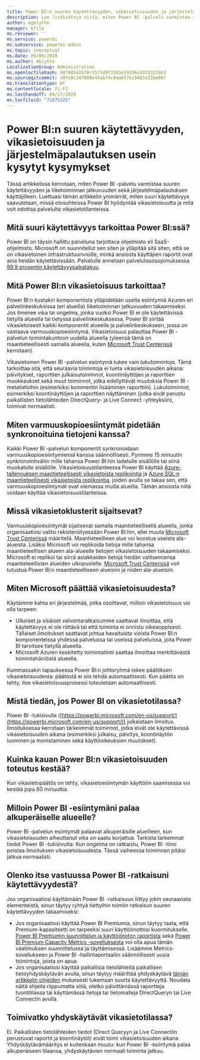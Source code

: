 ```yaml
---
title: Power BI:n suuren käytettävyyden, vikasietoisuuden ja järjestelmäpalautuksen usein kysytyt kysymykset
description: Lue lisätietoja siitä, miten Power BI -palvelu varmistaa suuren käytettävyyden ja liiketoiminnan jatkuvuuden sekä järjestelmäpalautuksen käyttäjilleen.
author: mgblythe
manager: kfile
ms.reviewer: ''
ms.service: powerbi
ms.subservice: powerbi-admin
ms.topic: conceptual
ms.date: 09/09/2019
ms.author: mblythe
LocalizationGroup: Administration
ms.openlocfilehash: b8f98541b70c3573d9f31b5e59196cd37d322bb3
ms.sourcegitcommit: a97c0c34f888e44abf4c9aa657ec9463a32be06f
ms.translationtype: HT
ms.contentlocale: fi-FI
ms.lasthandoff: 09/17/2019
ms.locfileid: "71075225"
---
```

# <a name="power-bi-high-availability-failover-and-disaster-recovery-faq"></a>Power BI:n suuren käytettävyyden, vikasietoisuuden ja järjestelmäpalautuksen usein kysytyt kysymykset

Tässä artikkelissa kerrotaan, miten Power BI -palvelu varmistaa suuren käytettävyyden ja liiketoiminnan jatkuvuuden sekä järjestelmäpalautuksen käyttäjilleen. Luettuasi tämän artikkelin ymmärrät, miten suuri käytettävyys saavutetaan, missä olosuhteissa Power BI hyödyntää vikasietoisuutta ja mitä voit odottaa palvelulta vikasietotilanteissa.

## <a name="what-does-high-availability-mean-for-power-bi"></a>Mitä suuri käytettävyys tarkoittaa Power BI:ssä?

Power BI on täysin hallittu palveluna tarjottava ohjelmisto eli SaaS-ohjelmisto.  Microsoft on suunnitellut sen siten ja ylläpitää sitä siten, että se on vikasietoinen infrastruktuurivioille, minkä ansiosta käyttäjien raportit ovat aina heidän käytettävissään.  Palvelulle annetaan palvelutasosopimuksessa [99,9 prosentin käytettävyysaikatakuu](http://www.microsoftvolumelicensing.com/DocumentSearch.aspx?Mode=3&DocumentTypeId=37).

## <a name="what-is-a-power-bi-failover"></a>Mitä Power BI:n vikasietoisuus tarkoittaa?

Power BI:n kustakin komponentista ylläpidetään useita esiintymiä Azuren eri palvelinkeskuksissa (eri alueilla) liiketoiminnan jatkuvuuden takaamiseksi. Jos ilmenee vika tai ongelma, jonka vuoksi Power BI ei ole käytettävissä tietyllä alueella tai tietyssä palvelinkeskuksessa, Power BI siirtää vikasietoisesti kaikki komponentit alueelle ja palvelinkeskukseen, jossa on vastaava varmuuskopioesiintymä. Vikasietoisuus palauttaa Power BI -palvelun toimintakuntoon uudella alueella (yleensä tämä on maantieteellisesti samalla alueella, kuten [Microsoft Trust Centerissä](https://www.microsoft.com/TrustCenter/CloudServices/business-application-platform/data-location) kerrotaan).

Vikasietoinen Power BI -palvelun esiintymä tukee vain _lukutoimintoja_. Tämä tarkoittaa sitä, että seuraavia toimintoja ei tueta vikasietoisuuden aikana: päivitykset, raporttien julkaisutoiminnot, koontinäyttöjen ja raporttien muokkaukset sekä muut toiminnot, jotka edellyttävät muutoksia Power BI -metatietoihin (esimerkiksi kommentin lisääminen raporttiin).  Lukutoiminnot, esimerkiksi koontinäyttöjen ja raporttien näyttäminen (jotka eivät perustu paikallisten tietolähteiden DirectQuery- ja Live Connect -yhteyksiin), toimivat normaalisti.

## <a name="how-are-backup-instances-kept-in-sync-with-my-data"></a>Miten varmuuskopioesiintymät pidetään synkronoituina tietojeni kanssa?

Kaikki Power BI -palvelun komponentit synkronoidaan varmuuskopioesiintymiensä kanssa säännöllisesti. Pyrimme 15 minuutin synkronointiväliin mille tahansa Power BI:hin ladatulle sisällölle tai siinä muokatulle sisällölle. Vikasietoisuustilanteessa Power BI käyttää [Azure-tallennuksen maantieteellisesti vikasietoista replikointia](/azure/storage/common/storage-redundancy-grs) ja [Azure SQL:n maantieteellisesti vikasietoista replikointia](/azure/sql-database/sql-database-active-geo-replication), joiden avulla se takaa sen, että varmuuskopioesiintymät ovat olemassa muilla alueilla. Tämän ansiosta niitä voidaan käyttää vikasietoisuustilanteissa.

## <a name="where-are-the-failover-clusters-located"></a>Missä vikasietoklusterit sijaitsevat?

Varmuuskopioesiintymät sijaitsevat samalla maantieteellisellä alueella, jonka organisaatiosi valitsi rekisteröityessään Power BI:hin, ellei muuta [Microsoft Trust Centerissä](https://www.microsoft.com/TrustCenter/CloudServices/business-application-platform/data-location) määritetä. Maantieteellinen alue voi koostua useista ala-alueista. Lisäksi Microsoft voi replikoida tietoja mille tahansa maantieteellisen alueen ala-alueelle tietojen vikasietoisuuden takaamiseksi. Microsoft ei replikoi tai siirrä asiakkaiden tietoja heidän valitsemiensa maantieteellisten alueiden ulkopuolelle. [Microsoft Trust Centerissä](https://www.microsoft.com/TrustCenter/CloudServices/business-application-platform/data-location) voit tutustua Power BI:n maantieteelliseen alueisiin ja niiden ala-alueisiin.

## <a name="how-does-microsoft-decide-to-failover"></a>Miten Microsoft päättää vikasietoisuudesta?

Käytämme kahta eri järjestelmää, jotka osoittavat, milloin vikasietoisuus voi olla tarpeen:

- Ulkoiset ja sisäiset valvontaratkaisumme saattavat ilmoittaa, että käytettävyys ei ole riittävä tai että toiminta ei onnistu oikeaoppisesti. Tällaiset ilmoitukset saattavat johtua havaituista vioista Power BI:n komponenteissa yhdessä palvelussa tai useissa palveluissa, joita Power BI tarvitsee tietyllä alueella.
- Microsoft Azuren keskitetty toimintatiimi saattaa ilmoittaa merkittävästä toimintahäiriöstä alueella.

Kummassakin tapauksessa Power BI:n johtoryhmä tekee päätöksen vikasietoisuudesta: päätöstä ei siis tehdä automaattisesti. Kun päätös on tehty, itse vikasietoisuusprosessi toteutetaan automaattisesti.

## <a name="how-do-i-know-power-bi-is-now-in-failover-mode"></a>Mistä tiedän, jos Power BI on vikasietotilassa?

Power BI -tukisivulla ([https://powerbi.microsoft.com/en-us/support/](https://powerbi.microsoft.com/en-us/support/)) julkaistaan ilmoitus. Ilmoituksessa kerrotaan tärkeimmät toiminnot, jotka eivät ole käytettävissä vikasietoisuuden aikana (esimerkiksi julkaisu, päivitys, koontinäytön luominen ja monistaminen sekä käyttöoikeuksien muutokset).

## <a name="how-long-does-it-take-power-bi-to-fail-over"></a>Kuinka kauan Power BI:n vikasietoisuuden toteutus kestää?

Kun vikasietopäätös on tehty, vikasietoesiintymän käyttöön saamisessa voi kestää jopa 60 minuuttia.

## <a name="when-does-my-power-bi-instance-return-to-the-original-region"></a>Milloin Power BI -esiintymäni palaa alkuperäiselle alueelle?

Power BI -palvelun esiintymät palaavat alkuperäisille alueilleen, kun vikasietoisuuden aiheuttanut vika on saatu korjattua. Tarkista tarkemmat tiedot Power BI -tukisivulta: Kun ongelma on ratkaistu, Power BI -tiimi poistaa ilmoituksen vikasietoisuudesta. Tässä vaiheessa toiminnan pitäisi jatkua normaalisti.

## <a name="am-i-responsible-for-the-availability-of-my-power-bi-solution"></a>Olenko itse vastuussa Power BI -ratkaisuni käytettävyydestä?

Jos organisaatiosi käyttämään Power BI -ratkaisuun liittyy jokin seuraavista elementeistä, sinun täytyy ryhtyä tiettyihin toimiin ratkaisun suuren käytettävyyden takaamiseksi:

- Jos organisaatiosi käyttää Power BI Premiumia, sinun täytyy taata, että Premium-kapasiteetti on tarpeeksi suuri käyttöönottosi kuormitukselle.  [Power BI Premiumin suunnittelun ja käyttöönoton raportista](https://aka.ms/Premium-Capacity-Planning-Deployment) sekä [Power BI Premium Capacity Metrics -sovelluksesta](service-admin-premium-monitor-capacity.md) voi olla apua tämän vaatimuksen suunnittelussa ja täyttämisessä. Lisäämme Metrics-sovellukseen ja Power BI -hallintaportaaliin säännöllisesti uusia toimintoja, joista on apua.
- Jos organisaatiosi käyttää paikallisia tietolähteitä paikallisen tietoyhdyskäytävän avulla, sinun täytyy määrittää yhdyskäytävä [tämän artikkelin ohjeiden](/data-integration/gateway/service-gateway-high-availability-clusters) mukaisesti tukemaan suurta käytettävyyttä. Noudata näitä ohjeita riippumatta siitä, oletko päivittämässä raportteja tuontitilassa tai käyttämässä tietoja tai tietomalleja DirectQueryn tai Live Connectin avulla.

## <a name="will-gateways-function-when-in-failover-mode"></a>Toimivatko yhdyskäytävät vikasietotilassa?

Ei. Paikallisten tietolähteiden tiedot (Direct Queryyn ja Live Connectiin perustuvat raportit ja koontinäytöt) eivät toimi vikasietoisuuden aikana. Yhdyskäytävämääritys ei kuitenkaan muutu: kun Power BI -esiintymä palaa alkuperäiseen tilaansa, yhdyskäytävien normaali toiminta jatkuu.
